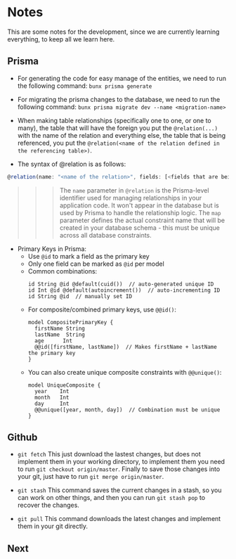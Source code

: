 # Notes
This are some notes for the development, since we are currently learning everything, to keep all we learn here.

## Prisma
* For generating the code for easy manage of the entities, we need to run the following command:
```bunx prisma generate```

* For migrating the prisma changes to the database, we need to run the following command:
```bunx prisma migrate dev --name <migration-name>```

* When making table relationships (specifically one to one, or one to many), the table that will have the foreign you put the `@relation(...)` with the name of the relation and everything else, the table that is being referenced, you put the `@relation(<name of the relation defined in the referencing table>)`.

* The syntax of @relation is as follows:

```JavaScript
@relation(name: "<name of the relation>", fields: [<fields that are being referenced>], references: [<fields that are being referenced>], map: <database name of the relation>)
```

>>> The `name` parameter in `@relation` is the Prisma-level identifier used for managing relationships in your application code. It won't appear in the database but is used by Prisma to handle the relationship logic. The `map` parameter defines the actual constraint name that will be created in your database schema - this must be unique across all database constraints.

* Primary Keys in Prisma:
  - Use `@id` to mark a field as the primary key
  - Only one field can be marked as `@id` per model
  - Common combinations:
    ```prisma
    id String @id @default(cuid())  // auto-generated unique ID
    id Int @id @default(autoincrement())  // auto-incrementing ID
    id String @id  // manually set ID
    ```
  - For composite/combined primary keys, use `@@id()`:
    ```prisma
    model CompositePrimaryKey {
      firstName String
      lastName  String
      age      Int
      @@id([firstName, lastName])  // Makes firstName + lastName the primary key
    }
    ```
  - You can also create unique composite constraints with `@@unique()`:
    ```prisma
    model UniqueComposite {
      year    Int
      month   Int
      day     Int
      @@unique([year, month, day])  // Combination must be unique
    }
    ```


## Github
* `git fetch` This just download the lastest changes, but does not implement them in your working directory, to implement them you need to run `git checkout origin/master`. Finally to save those changes into your git, just have to run `git merge origin/master`.

* `git stash` This command saves the current changes in a stash, so you can work on other things, and then you can run `git stash pop` to recover the changes.

* `git pull` This command downloads the latest changes and implement them in your git directly.

## Next
